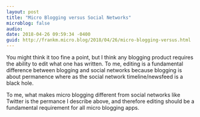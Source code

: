 ```yaml
---
layout: post
title: "Micro Blogging versus Social Networks"
microblog: false
audio: 
date: 2018-04-26 09:59:34 -0400
guid: http://frankm.micro.blog/2018/04/26/micro-blogging-versus.html
---
```

You might think it too fine a point, but I think any blogging product requires the ability to edit what one has written. To me, editing is a fundamental difference between blogging and social networks because blogging is about permanence where as the social network timeline/newsfeed is a black hole.

To me, what makes micro blogging different from social networks like Twitter is the permance I describe above, and therefore editing should be a fundamental requirement for all micro blogging apps.
